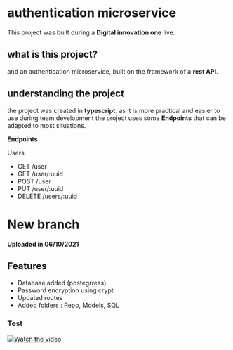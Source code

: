 # authentication microservice

This project was built during a **Digital innovation one** live.

## what is this project?

and an authentication microservice, built on the framework of a __rest API__.

## understanding the project
the project was created in **typescript**, as it is more practical and easier to use during team development
the project uses some  **Endpoints** that can be adapted to most situations.

**Endpoints** 

Users 

* GET /user
* GET /user/:uuid
* POST /user
* PUT /user/:uuid
* DELETE /users/:uuid

# New branch
__Uploaded in 06/10/2021__

## Features

* Database added (postegrress)
* Password encryption using crypt
* Updated routes
* Added folders : Repo, Models, SQL

### Test

[![Watch the video](https://citizengo.org/sites/default/files/images/test.png)](https://youtu.be/x2OphKe7pz4)


